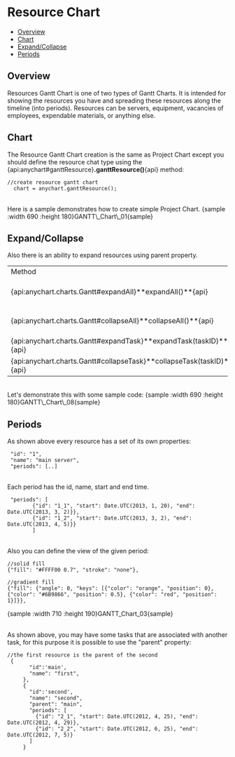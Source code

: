 # Resource Chart


* [Overview](#overview)
* [Chart](#chart)
* [Expand/Collapse](#expand)
* [Periods](#Periods)


## Overview

Resources Gantt Chart is one of two types of Gantt Charts. It is intended for showing the resources you have and spreading these resources along the timeline (into periods). Resources can be servers, equipment, vacancies of employees, expendable materials, or anything else.

## Chart

The Resource Gantt Chart creation is the same as Project Chart except you should define the resource chat type using the {api:anychart#ganttResource}**.ganttResource()**{api} method:

```
//create resource gantt chart
  chart = anychart.ganttResource();
```

<br>
Here is a sample demonstrates how to create simple Project Chart.
{sample :width 690 :height 180}GANTT\_Chart\_01{sample}

## Expand/Collapse

Also there is an ability to expand resources using parent property.

<table>
<tbody>
<tr>
<td>Method</td>
<td>Description</td>
</tr>
<tr>
<td>{api:anychart.charts.Gantt#expandAll}**expandAll()**{api}</td>
<td>Allows to expand all tasks.</td>
</tr>
<tr>
<td>{api:anychart.charts.Gantt#collapseAll}**collapseAll()**{api}</td>
<td>Used to collapse all tasks.</td>
</tr><tr>
<td>{api:anychart.charts.Gantt#expandTask}**expandTask(taskID)**{api}</td>
<td>Expands one task.</td>
</tr>
<tr>
<td>{api:anychart.charts.Gantt#collapseTask}**collapseTask(taskID)**{api}</td>
<td>Collapses one task.</td>
</tr>
</tbody>
</table>

<br>
Let's demonstrate this with some sample code:
{sample :width 690 :height 180}GANTT\_Chart\_08{sample}

## Periods

As shown above every resource has a set of its own properties:

```
 "id": "1",
 "name": "main server",
 "periods": [..]
```

<br>
Each period has the id, name, start and end time.

```
 "periods": [
        {"id": "1_1", "start": Date.UTC(2013, 1, 20), "end": Date.UTC(2013, 3, 2)}},
        {"id": "1_2", "start": Date.UTC(2013, 3, 2), "end": Date.UTC(2013, 4, 5)}}
        ]
```

<br>
Also you can define the view of the given period:

```
//solid fill
{"fill": "#FFFF00 0.7", "stroke": "none"},

//gradient fill
{"fill": {"angle": 0, "keys": [{"color": "orange", "position": 0}, {"color": "#6B9866", "position": 0.5}, {"color": "red", "position": 1}]}},
```

{sample :width 710 :height 190}GANTT\_Chart\_03{sample}

<br>
As shown above, you may have some tasks that are associated with another task, for this purpose it is possible to use the "parent" property:

```
//the first resource is the parent of the second
 {
       "id":'main',
       "name": "first",
     },
     {
       "id":'second',
       "name": "second",
       "parent": "main",
       "periods": [
         {"id": "2_1", "start": Date.UTC(2012, 4, 25), "end": Date.UTC(2012, 4, 29)},
         {"id": "2_2", "start": Date.UTC(2012, 6, 25), "end": Date.UTC(2012, 7, 5)}
       ]
     }
```